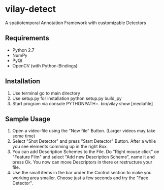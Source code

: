 vilay-detect
============

A spatiotemporal Annotation Framework with customizable Detectors

Requirements
------------
* Python 2.7
* NumPy
* PyQt
* OpenCV (with Python-Bindings)

Installation
------------
1.	Use terminal go to main directory
2.	Use setup.py for installation
		python setup.py build_py
3.	Start program via console
		PYTHONPATH=. bin/vilay show [mediafile]

Sample Usage
------------
1.	Open a video-file using the "New file" Button. (Larger videos may take
	some time)
2.	Select "Shot Detector" and press "Start Detector" Button. After a while
	you see elements comming up in the right Box.
3.	You can add Description Schemes to the File. Do "Right mouse click" on 
	"Feature Film" and select "Add new Description Scheme", name it and 
	press Ok. You now can move Descriptors in there or restructure your 
	file.
4.	Use the small items in the bar under the Control section to make you 
	working area smaller. Choose just a few seconds and try the "Face
	Detector".
	
